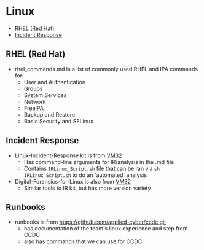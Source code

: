 # Linux

- [RHEL (Red Hat)](#rhel-red-hat)
- [Incident Response](#incident-response)

## RHEL (Red Hat)

- rhel_commands.md is a list of commonly used RHEL and IPA commands for:
  - User and Authentication
  - Groups
  - System Services
  - Network
  - FreeIPA
  - Backup and Restore
  - Basic Security and SELinux

## Incident Response

- Linux-Incident-Response kit is from [VM32](https://github.com/vm32/Linux-Incident-Response.git)
  - Has command-line arguments for IR/analysis in the .md file
  - Contains ``IRLinux_Script.sh`` file that can be ran via ``sh IRLinux_Script.sh`` to do an 'automated' analysis
- Digital-Forensics-for-Linux is also from [VM32](https://github.com/vm32/Digital-Forensics-Script-for-Linux.git)
  - Similar tools to IR kit, but has more version variety


## Runbooks 
- runbooks is from https://github.com/applied-cyber/ccdc.git 
  - has documentation of the team's linux experience and step from CCDC 
  - also has commands that we can use for CCDC 
